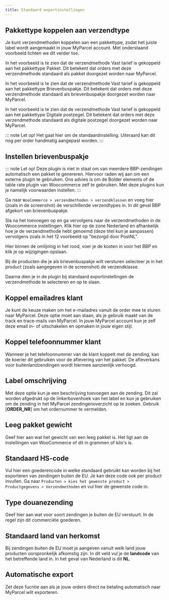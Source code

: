 ```yaml
---
title: Standaard exportinstellingen
---
```


## Pakkettype koppelen aan verzendtype

Je kunt verzendmethoden koppelen aan een pakkettype, zodat het juiste label
wordt aangemaakt in jouw MyParcel account. Met onderstaand voorbeeld lichten we
dit verder toe.

<MPImg src="/documentation/woocommerce/woocommerce-standaard-export-settings.png" alt="woocommerce standaard export pakket" />

In het voorbeeld is te zien dat de verzendmethode Vast tarief is gekoppeld aan
het pakkettype Pakket. Dit betekent dat orders met deze verzendmethode standaard
als pakket doorgezet worden naar MyParcel.

<MPImg src="/documentation/woocommerce/woocommerce-standaard-export-bbp.png" alt="woocommerce standaard export bbp" />

In het voorbeeld is te zien dat de verzendmethode Vast tarief is gekoppeld aan
het pakkettype Brievenbuspakje. Dit betekent dat orders met deze verzendmethode
standaard als brievenbuspakje doorgezet worden naar MyParcel.

<MPImg src="/documentation/woocommerce/woocommerce-standaard-export-dpz.png" alt="woocommerce standaard export dpz" />

In het voorbeeld is te zien dat de verzendmethode Vast tarief is gekoppeld aan
het pakkettype Digitale postzegel. Dit betekent dat orders met deze
verzendmethode standaard als digitale postzegel doorgezet worden naar MyParcel.

::: note
Let op! Het gaat hier om de standaardinstelling. Uiteraard kan dit nog per order
handmatig aangepast worden.
:::

## Instellen brievenbuspakje

::: note
Let op! Deze plugin is niet in staat om van meerdere BBP-zendingen automatisch
een pakket te genereren. Hiervoor raden wij aan om een externe plugin te
gebruiken. Ons advies is om de Bolder elements of de table rate plugin van
Woocommerce zelf te gebruiken. Met deze plugins kun je namelijk voorwaarden
instellen.
:::

Ga naar `WooCommerce > verzendmethoden > verzendklassen` en voeg hier (zoals in
de screenshot) de verschillende verzendtypes in. In dit geval BBP afgekort van
brievenbuspakje.

<MPImg src="/documentation/woocommerce/woocommerce-mailbox-verzendklassen.png" alt="woocommerce mailbox verzendklasse" />

Sla na het toevoegen op en ga vervolgens naar de verzendmethoden in de
Woocommerce instellingen. Klik hier op de zone Nederland en afhankelijk hoe je
de verzendmethode hebt genoemd (deze titel kun je aanpassen) vervolgens zoals in
het 12 voorbeeld op "bezorgd door PostNL".

<MPImg src="/documentation/woocommerce/woocommerce-mailbox-verzendzone.png" alt="woocommerce mailbox verzendzone" />

Hier binnen de omlijning in het rood, voer je de kosten in voor het BBP en klik
je op wijzigingen opslaan.

<MPImg src="/documentation/woocommerce/woocommerce-mailbox-verzendklassen-prijzen.png" alt="woocommerce mailbox verzendklasse prijzen" />

Bij de producten die je als brievenbuspakje wilt versturen selecteer je in het
product (zoals aangegeven in de screenshot) de verzendklasse.

<MPImg src="/documentation/woocommerce/woocommerce-mailbox-verzendklassen-product.png" alt="woocommerce mailbox verzendklasse product" />

Daarna dien je in de plugin bij standaard exportinstellingen de verzendmethode
te selecteren en op te slaan.

## Koppel emailadres klant

Je kunt de keuze maken om het e-mailadres vanuit de order mee te sturen naar
MyParcel. Deze optie moet aan staan, als je gebruik maakt van de track en
trace-mails van MyParcel. In jouw MyParcel account kun je zelf deze email in- of
uitschakelen en opmaken in jouw eigen stijl.

<MPImg src="/documentation/woocommerce/woocommerce-koppel-email.png" alt="woocommerce koppel emial" />

## Koppel telefoonnummer klant

Wanneer je het telefoonnummer van de klant koppelt met de zending, kan de
koerier dit gebruiken voor de aflevering van het pakket. De afleverkans voor
buitenlandzendingen wordt hiermee aanzienlijk verhoogd.

<MPImg src="/documentation/woocommerce/woocommerce-koppel-telefoon.png" alt="woocommerce koppel telefoon" />

## Label omschrijving

Met deze optie kun je een beschrijving toevoegen aan de zending. Dit zal worden
afgedrukt op de linkerbovenhoek van het label en kun je gebruiken om de zending
in het MyParcel zendingenoverzicht op te zoeken. Gebruik [**ORDER_NR**] om het
ordernummer te vermelden.

<MPImg src="/documentation/woocommerce/woocommerce-label-omschrijving.png" alt="woocommerce label omschrijving" />

## Leeg pakket gewicht

Geef hier aan wat het gewicht van een leeg pakket is. Het ligt aan de
instellingen van WooCommerce of dit in grammen of kilo's is.

<MPImg src="/documentation/woocommerce/woocommerce-leeg-pakket-gewicht.png" alt="woocommerce leeg pakket gewicht" />

## Standaard HS-code

Vul hier een goederencode in welke standaard gebruikt kan worden bij het
exporteren van zendingen buiten de EU. Je kan deze code ook per product
invullen. Ga
naar `Producten > kies het gewenste product > Productgegevens > Verzendmethoden`
en vul hier de gewenste code in.

<MPImg src="/documentation/woocommerce/woocommerce-standaard-hs-code.png" alt="woocommerce standaard hs code" />

## Type douanezending

Geef hier aan wat voor soort zendingen je buiten de EU verstuurt. In de regel
zijn dit commerciële goederen.

<MPImg src="/documentation/woocommerce/woocommerce-douanezending.png" alt="woocommerce douanezending" />

## Standaard land van herkomst

Bij zendingen buiten de EU moet je aangeven vanuit welk land jouw producten
oorspronkelijk afkomstig zijn. In dit veld vul je de **landcode** van het
betreffende land in. In het geval van Nederland is dit **NL**.

<MPImg src="/documentation/woocommerce/woocommerce-land-van-herkomst.png" alt="woocommerce land van hermomst" />

## Automatische export

Zet deze fucntie aan als je jouw orders direct na betaling automatisch naar
MyParcel wilt exporteren.

<MPImg src="/documentation/woocommerce/woocommerce-auto-export.png" alt="woocommerce automatische export" />
